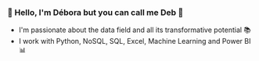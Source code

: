 ### 🌼 Hello, I'm Débora but you can call me Deb 🌼

- I'm passionate about the data field and all its transformative potential 📚
- I work with Python, NoSQL, SQL, Excel, Machine Learning and Power BI 📊
